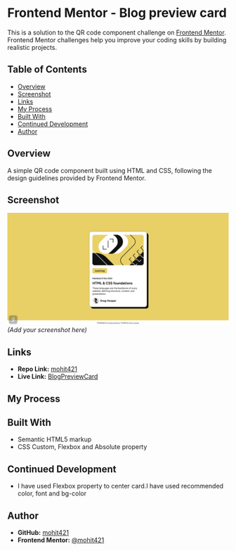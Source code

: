 # Frontend Mentor - Blog preview card

This is a solution to the QR code component challenge on [Frontend Mentor](https://www.frontendmentor.io). Frontend Mentor challenges help you improve your coding skills by building realistic projects.

## Table of Contents

- [Overview](#overview)
- [Screenshot](#screenshot)
- [Links](#links)
- [My Process](#my-process)
- [Built With](#built-with)
- [Continued Development](#continued-development)
- [Author](#author)

## Overview

A simple QR code component built using HTML and CSS, following the design guidelines provided by Frontend Mentor.

## Screenshot

![Blog preview card](screenshot.png) _(Add your screenshot here)_

## Links

- **Repo Link:** [mohit421](https://github.com/mohit421/Personal_Project/tree/main/Learning/FUllStackWebDevByHUXN/FrontendMentor/02.BlogPreviewCard)
- **Live Link:** [BlogPreviewCard]()

## My Process

## Built With

- Semantic HTML5 markup
- CSS Custom, Flexbox and Absolute property

## Continued Development

- I have used Flexbox property to center card.I have used recommended color, font and bg-color

## Author

- **GitHub:** [mohit421](https://github.com/mohit421)
- **Frontend Mentor:** [@mohit421](https://www.frontendmentor.io/profile/mohit421)
